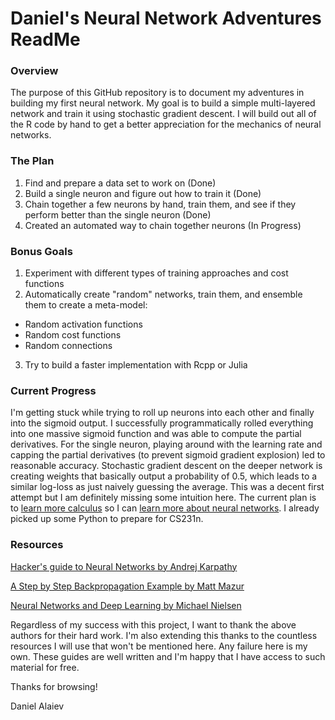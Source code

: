 
# Daniel's Neural Network Adventures ReadMe

### Overview

The purpose of this GitHub repository is to document my adventures in building my first neural network. My goal is to build a simple multi-layered network and train it using stochastic gradient descent. I will build out all of the R code by hand to get a better appreciation for the mechanics of neural networks. 

### The Plan

1. Find and prepare a data set to work on (Done)
2. Build a single neuron and figure out how to train it (Done)
3. Chain together a few neurons by hand, train them, and see if they perform better than the single neuron (Done)
4. Created an automated way to chain together neurons (In Progress)

### Bonus Goals

1. Experiment with different types of training approaches and cost functions
2. Automatically create "random" networks, train them, and ensemble them to create a meta-model:
  + Random activation functions
  + Random cost functions
  + Random connections
3. Try to build a faster implementation with Rcpp or Julia

### Current Progress

I'm getting stuck while trying to roll up neurons into each other and finally into the sigmoid output. I successfully programmatically rolled everything into one massive sigmoid function and was able to compute the partial derivatives. For the single neuron, playing around with the learning rate and capping the partial derivatives (to prevent sigmoid gradient explosion) led to reasonable accuracy. Stochastic gradient descent on the deeper network is creating weights that basically output a probability of 0.5, which leads to a similar log-loss as just naively guessing the average. This was a decent first attempt but I am definitely missing some intuition here. The current plan is to [learn more calculus](https://ocw.mit.edu/courses/mathematics/18-02sc-multivariable-calculus-fall-2010) so I can [learn more about neural networks](http://cs231n.stanford.edu/). I already picked up some Python to prepare for CS231n. 

### Resources

[Hacker's guide to Neural Networks by Andrej Karpathy](http://karpathy.github.io/neuralnets/)

[A Step by Step Backpropagation Example by Matt Mazur](https://mattmazur.com/2015/03/17/a-step-by-step-backpropagation-example/)

[Neural Networks and Deep Learning by Michael Nielsen](http://neuralnetworksanddeeplearning.com/)

Regardless of my success with this project, I want to thank the above authors for their hard work. I'm also extending this thanks to the countless resources I will use that won't be mentioned here. Any failure here is my own. These guides are well written and I'm happy that I have access to such material for free.

Thanks for browsing!

Daniel Alaiev